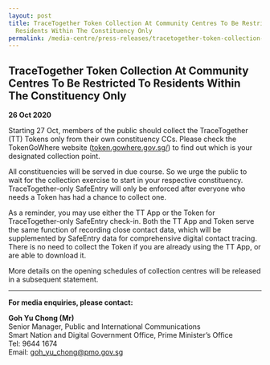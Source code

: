 ```yaml
---
layout: post
title: TraceTogether Token Collection At Community Centres To Be Restricted To
  Residents Within The Constituency Only
permalink: /media-centre/press-releases/tracetogether-token-collection-at-community-centres/
---
```

## TraceTogether Token Collection At Community Centres To Be Restricted To Residents Within The Constituency Only

**26 Oct 2020**

Starting 27 Oct, members of the public should collect the TraceTogether (TT) Tokens only from their own constituency CCs. Please check the TokenGoWhere website (<a href="https://token.gowhere.gov.sg/" target="_blank">token.gowhere.gov.sg/</a>) to find out which is your designated collection point. 

All constituencies will be served in due course. So we urge the public to wait for the collection exercise to start in your respective constituency. TraceTogether-only SafeEntry will only be enforced after everyone who needs a Token has had a chance to collect one. 

As a reminder, you may use either the TT App or the Token for TraceTogether-only SafeEntry check-in. Both the TT App and Token serve the same function of recording close contact data, which will be supplemented by SafeEntry data for comprehensive digital contact tracing. There is no need to collect the Token if you are already using the TT App, or are able to download it.   

More details on the opening schedules of collection centres will be released in a subsequent statement.

----------

**For media enquiries, please contact:**

**Goh Yu Chong (Mr)**<br>
Senior Manager, Public and International Communications  
Smart Nation and Digital Government Office, Prime Minister’s Office  
Tel: 9644 1674  
Email: [goh_yu_chong@pmo.gov.sg](mailto:goh_yu_chong@pmo.gov.sg)